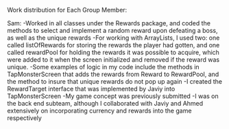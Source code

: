 Work distribution for Each Group Member:


Sam: 
  -Worked in all classes under the Rewards package, and coded the methods to select and implement a random reward upon defeating a boss, as well as the unique rewards
  -For working with ArrayLists, I used two: one called listOfRewards for storing the rewards the player had gotten, and one called rewardPool for holding the rewards it was possible to acquire, which were added to it when the screen initialized and removed if the reward was unique.
  -Some examples of logic in my code include the methods in TapMonsterScreen that adds the rewards from Reward to RewardPool, and the method to insure that unique rewards do not pop up again
  -I created the RewardTarget interface that was implemented by Javiy into TapMonsterScreen
  -My game concept was previously submitted
  -I was on the back end subteam, although I collaborated with Javiy and Ahmed extensively on incorporating currency and rewards into the game respectively
